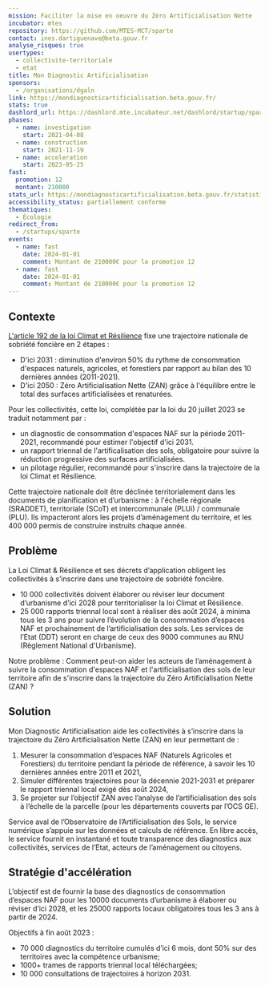 ```yaml
---
mission: Faciliter la mise en oeuvre du Zéro Artificialisation Nette
incubator: mtes
repository: https://github.com/MTES-MCT/sparte
contact: ines.dartiguenave@beta.gouv.fr
analyse_risques: true
usertypes:
  - collectivite-territoriale
  - etat
title: Mon Diagnostic Artificialisation
sponsors:
  - /organisations/dgaln
link: https://mondiagnosticartificialisation.beta.gouv.fr/
stats: true
dashlord_url: https://dashlord.mte.incubateur.net/dashlord/startup/sparte/
phases:
  - name: investigation
    start: 2021-04-08
  - name: construction
    start: 2021-11-19
  - name: acceleration
    start: 2023-05-25
fast:
  promotion: 12
  montant: 210000
stats_url: https://mondiagnosticartificialisation.beta.gouv.fr/statistiques/
accessibility_status: partiellement conforme
thematiques:
  - Écologie
redirect_from:
  - /startups/sparte
events:
  - name: fast
    date: 2024-01-01
    comment: Montant de 210000€ pour la promotion 12
  - name: fast
    date: 2024-01-01
    comment: Montant de 210000€ pour la promotion 12
---
```

## Contexte

[L'article 192 de la loi Climat et Résilience](https://www.legifrance.gouv.fr/jorf/id/JORFTEXT000043956924) fixe une trajectoire nationale de sobriété foncière en 2 étapes :

- D'ici 2031 : diminution d'environ 50% du rythme de consommation d'espaces naturels, agricoles, et forestiers par rapport au bilan des 10 dernières années (2011-2021).
- D'ici 2050 : Zéro Artificialisation Nette (ZAN) grâce à l'équilibre entre le total des surfaces artificialisées et renaturées.

Pour les collectivités, cette loi, complétée par la loi du 20 juillet 2023 se traduit notamment par :

- un diagnostic de consommation d'espaces NAF sur la période 2011-2021, recommandé pour estimer l'objectif d'ici 2031.
- un rapport triennal de l'artificalisation des sols, obligatoire pour suivre la réduction progressive des surfaces artificialisées.
- un pilotage régulier, recommandé pour s'inscrire dans la trajectoire de la loi Climat et Résilience.

Cette trajectoire nationale doit être déclinée territorialement dans les documents de planification et d’urbanisme : à l'échelle régionale (SRADDET), territoriale (SCoT) et intercommunale (PLUi) / communale (PLU). Ils impacteront alors les projets d’aménagement du territoire, et les 400 000 permis de construire instruits chaque année.

## Problème

La Loi Climat & Résilience et ses décrets d’application obligent les collectivités à s’inscrire dans une trajectoire de sobriété foncière.

- 10 000 collectivités doivent élaborer ou réviser leur document d’urbanisme d’ici 2028 pour territorialiser la loi Climat et Résilience.
- 25 000 rapports triennal local sont à réaliser dès août 2024, à minima tous les 3 ans pour suivre l’évolution de la consommation d’espaces NAF et prochainement de l’artificialisation des sols. Les services de l’Etat (DDT) seront en charge de ceux des 9000 communes au RNU (Règlement National d'Urbanisme).

Notre problème : Comment peut-on aider les acteurs de l’aménagement à suivre la consommation d'espaces NAF et l'artificialisation des sols de leur territoire afin de s'inscrire dans la trajectoire du Zéro Artificialisation Nette (ZAN) ?

## Solution

Mon Diagnostic Artificialisation aide les collectivités à s’inscrire dans la trajectoire du Zéro Artificialisation Nette (ZAN) en leur permettant de :

1. Mesurer la consommation d’espaces NAF (Naturels Agricoles et Forestiers) du territoire pendant la période de référence, à savoir les 10 dernières années entre 2011 et 2021,
2. Simuler différentes trajectoires pour la décennie 2021-2031 et préparer le rapport triennal local exigé dès août 2024,
3. Se projeter sur l’objectif ZAN avec l’analyse de l’artificialisation des sols à l’échelle de la parcelle (pour les départements couverts par l’OCS GE).

Service aval de l’Observatoire de l’Artificialisation des Sols, le service numérique s’appuie sur les données et calculs de référence. En libre accès, le service fournit en instantané et toute transparence des diagnostics aux collectivités, services de l’Etat, acteurs de l’aménagement ou citoyens.

## Stratégie d'accélération

L’objectif est de fournir la base des diagnostics de consommation d’espaces NAF pour les 10000 documents d’urbanisme à élaborer ou réviser d’ici 2028, et les 25000 rapports locaux obligatoires tous les 3 ans à partir de 2024.

Objectifs à fin août 2023 :

- 70 000 diagnostics du territoire cumulés d’ici 6 mois, dont 50% sur des territoires avec la compétence urbanisme;
- 1000+ trames de rapports triennal local téléchargées;
- 10 000 consultations de trajectoires à horizon 2031.
